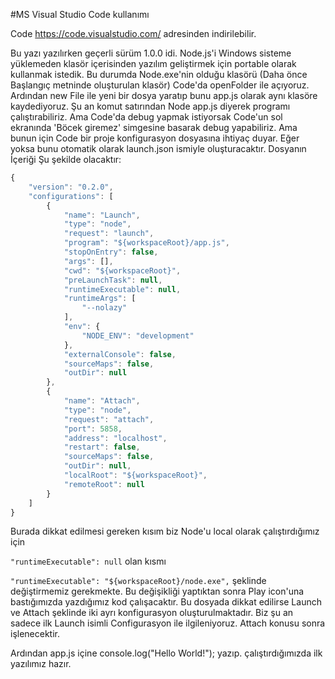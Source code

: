 #MS Visual Studio Code kullanımı

Code https://code.visualstudio.com/ adresinden indirilebilir.


Bu yazı yazılırken geçerli sürüm 1.0.0 idi.
Node.js'i Windows sisteme yüklemeden klasör içerisinden yazılım geliştirmek için portable olarak kullanmak istedik.
Bu durumda Node.exe'nin olduğu klasörü (Daha önce Başlangıç metninde oluşturulan klasör) Code'da openFolder ile açıyoruz.
Ardından new File ile yeni bir dosya yaratıp bunu app.js olarak aynı klasöre kaydediyoruz.
Şu an komut satırından Node app.js diyerek programı çalıştırabiliriz.
Ama Code'da debug yapmak istiyorsak Code'un sol ekranında 'Böcek giremez' simgesine basarak debug yapabiliriz. Ama bunun için Code bir proje konfigurasyon dosyasına ihtiyaç duyar. Eğer yoksa bunu otomatik olarak launch.json ismiyle oluşturacaktır.
Dosyanın İçeriği Şu şekilde olacaktır:
```javascript
{
	"version": "0.2.0",
	"configurations": [
		{
			"name": "Launch",
			"type": "node",
			"request": "launch",
			"program": "${workspaceRoot}/app.js",
			"stopOnEntry": false,
			"args": [],
			"cwd": "${workspaceRoot}",
			"preLaunchTask": null,
			"runtimeExecutable": null,
			"runtimeArgs": [
				"--nolazy"
			],
			"env": {
				"NODE_ENV": "development"
			},
			"externalConsole": false,
			"sourceMaps": false,
			"outDir": null
		},
		{
			"name": "Attach",
			"type": "node",
			"request": "attach",
			"port": 5858,
			"address": "localhost",
			"restart": false,
			"sourceMaps": false,
			"outDir": null,
			"localRoot": "${workspaceRoot}",
			"remoteRoot": null
		}
	]
}
```
Burada dikkat edilmesi gereken kısım biz Node'u local olarak çalıştırdığımız için

`"runtimeExecutable": null` 
olan kısmı

`"runtimeExecutable": "${workspaceRoot}/node.exe",`
şeklinde değiştirmemiz gerekmekte. Bu değişikliği yaptıktan sonra Play icon'una bastığımızda yazdığımız kod çalışacaktır.
Bu dosyada dikkat edilirse Launch ve Attach şeklinde iki ayrı konfigurasyon oluşturulmaktadır.
Biz şu an sadece ilk Launch isimli Configurasyon ile ilgileniyoruz. Attach konusu sonra işlenecektir.

Ardından app.js içine console.log("Hello World!"); yazıp. çalıştırdığımızda ilk yazılımız hazır.


